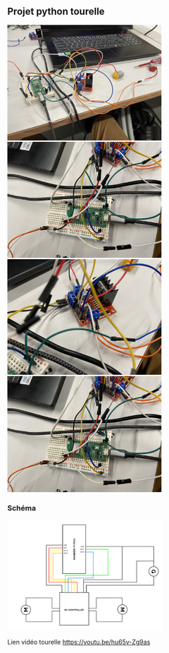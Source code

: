 ## Projet python tourelle

<img src="/montage_1.jpg" width="350" title="hover text">

<img src="/montage_2.jpg" width="350" title="hover text">

<img src="/montage_3.jpg" width="350" title="hover text">

<img src="/montage_4.jpg" width="350" title="hover text">

### Schéma 

<img src="/schéma_tourelle.png" width="350" title="hover text">

Lien vidéo tourelle
https://youtu.be/hu65v-Zg9as
